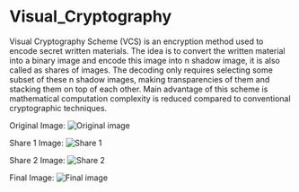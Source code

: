 # Visual_Cryptography
 
Visual Cryptography Scheme (VCS) is an encryption method used to encode secret written materials. The idea is to 
convert the written material into a binary image and encode this image into n shadow image, it is also called as shares of 
images. The decoding only requires selecting some subset of these n shadow images, making transparencies of them and 
stacking them on top of each other. Main advantage of this scheme is mathematical computation complexity is reduced 
compared to conventional cryptographic techniques.

Original Image:
![Original image](https://user-images.githubusercontent.com/88589681/206241635-d597d2c4-d28b-425f-bd40-a44b0864174e.png)

Share 1 Image:
![Share 1](https://user-images.githubusercontent.com/88589681/206502348-19db0369-de94-447d-a1a4-e048328c1bb7.png)


Share 2 Image:
![Share 2](https://user-images.githubusercontent.com/88589681/206502382-7b5559b7-3d0a-4fbf-9cf2-b75db685f854.png)


Final Image:
![Final image](https://user-images.githubusercontent.com/88589681/206502459-c67d2725-0895-40b2-88ae-b0f461e0304a.png)

